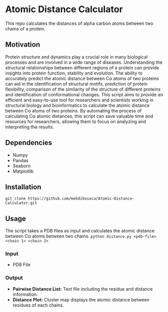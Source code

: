 # Atomic Distance Calculator
 This repo calculates the distances of alpha carbon atoms between two chains of a protein.

## Motivation
 Protein structure and dynamics play a crucial role in many biological processes and are involved in a wide range of diseases. Understanding the structural relationships between different regions of a protein can provide insights into protein function, stability and evolution. The ability to accurately predict the atomic distance between Cα atoms of two proteins can aid in the identification of structural motifs, prediction of protein flexibility, comparison of the similarity of the structure of different proteins and identification of conformational changes.
 This script aims to provide an efficient and easy-to-use tool for researchers and scientists working in structural biology and bioinformatics to calculate the atomic distance between Cα atoms of two proteins. By automating the process of calculating Cα atomic distances, this script can save valuable time and resources for researchers, allowing them to focus on analyzing and interpreting the results.

## Dependencies
 - Numpy
 - Pandas
 - Seaborn
 - Matplotlib

## Installation
 ```git clone https://github.com/mehdikosaca/Atomic-Distance-Calculator.git```

## Usage
 The script takes a PDB filea as input and calculates the atomic distance between Cα atoms between two chains.
 ```python distance.py <pdb-file> <chain 1> <chain 2> ```

### Input
 - PDB File

### Output
 - <b>Pairwise Distance List:</b> Text file including the residue and distance information.
 - <b>Distance Plot:</b> Cluster map displays the atomic distance between residues of each chains.

 
